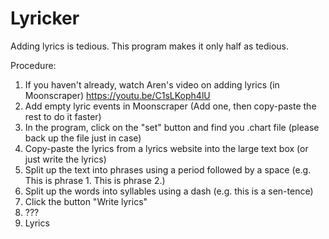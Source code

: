 # Lyricker
Adding lyrics is tedious. This program makes it only half as tedious.

Procedure:
  1. If you haven't already, watch Aren's video on adding lyrics (in Moonscraper) https://youtu.be/C1sLKoph4lU 
  2. Add empty lyric events in Moonscraper (Add one, then copy-paste the rest to do it faster)
  3. In the program, click on the "set" button and find you .chart file (please back up the file just in case)
  4. Copy-paste the lyrics from a lyrics website into the large text box (or just write the lyrics)
  5. Split up the text into phrases using a period followed by a space (e.g. This is phrase 1. This is phrase 2.)
  6. Split up the words into syllables using a dash (e.g. this is a sen-tence)
  7. Click the button "Write lyrics"
  8. ???
  9. Lyrics
  

